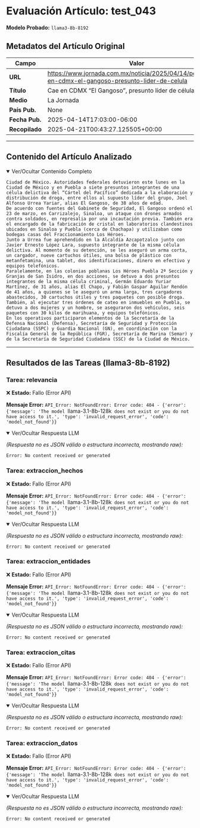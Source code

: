# Evaluación Artículo: test_043
**Modelo Probado:** `llama3-8b-8192`

## Metadatos del Artículo Original

| Campo          | Valor                                      |
|----------------|--------------------------------------------|
| **URL**        | https://www.jornada.com.mx/noticia/2025/04/14/politica/cae-en-cdmx-el-gangoso-presunto-lider-de-celula           |
| **Título**     | Cae en CDMX “El Gangoso”, presunto líder de célula criminal       |
| **Medio**      | La Jornada         |
| **País Pub.**  | None |
| **Fecha Pub.** | 2025-04-14T17:03:00-06:00 |
| **Recopilado** | 2025-04-21T00:43:27.125505+00:00 |

---

## Contenido del Artículo Analizado

<details open>
<summary>Ver/Ocultar Contenido Completo</summary>

```text
Ciudad de México. Autoridades federales detuvieron este lunes en la Ciudad de México y en Puebla a siete presuntos integrantes de una célula delictiva del “Cártel del Pacífico” dedicada a la elaboración y distribución de droga, entre ellos al supuesto líder del grupo, Joel Alfonso Urrea Yariar, alias El Gangoso, de 38 años de edad.
De acuerdo con fuentes del Gabinete de Seguridad, El Gangoso ordenó el 23 de marzo, en Carrizalejo, Sinaloa, un ataque con drones armados contra soldados, en represalia por una incautación previa. También era el encargado de la fabricación de cristal en laboratorios clandestinos ubicados en Sinaloa y Puebla (cerca de Chachapa) y utilizaban como bodegas casas del Fraccionamiento Los Héroes.
Junto a Urrea fue aprehendido en la Alcaldía Azcapotzalco junto con Javier Ernesto López Lara, supuesto integrante de la misma célula delictiva. Al momento de su detención, se les aseguró un arma corta, un cargador, nueve cartuchos útiles, una bolsa de plástico con metanfetamina, una tablet, dos identificaciones, dinero en efectivo y equipos telefónicos.
Paralelamente, en las colonias poblanas Los Héroes Puebla 2ª Sección y Granjas de San Isidro, en dos acciones, se detuvo a dos presuntos integrantes de la misma célula criminal, Germán Eduardo Yuriar Martínez, de 31 años, alias El Chapo, y Fabián Gaspar Aguilar Rendón de 41 años, a quienes se le aseguró un arma larga, tres cargadores abastecidos, 30 cartuchos útiles y tres paquetes con posible droga.
También, al ejecutar tres órdenes de cateo en inmuebles en Puebla, se detuvo a dos mujeres y un hombre, se aseguraron dos vehículos, seis paquetes con 30 kilos de marihuana, y equipos telefónicos.
En los operativos participaron elementos de la Secretaría de la Defensa Nacional (Defensa), Secretaría de Seguridad y Protección Ciudadana (SSPC) y Guardia Nacional (GN), en coordinación con la Fiscalía General de la República (FGR), Secretaría de Marina (Semar) y de la Secretaría de Seguridad Ciudadana (SSC) de la Ciudad de México.
```
</details>

---

## Resultados de las Tareas (llama3-8b-8192)

### Tarea: relevancia

❌ **Estado:** Fallo (Error API)

   **Mensaje Error:** `API_Error: NotFoundError: Error code: 404 - {'error': {'message': 'The model `llama-3.1-8b-128k` does not exist or you do not have access to it.', 'type': 'invalid_request_error', 'code': 'model_not_found'}}`


<details open>
<summary>Ver/Ocultar Respuesta LLM</summary>

_(Respuesta no es JSON válido o estructura incorrecta, mostrando raw):_
```
Error: No content received or generated
```
</details>


### Tarea: extraccion_hechos

❌ **Estado:** Fallo (Error API)

   **Mensaje Error:** `API_Error: NotFoundError: Error code: 404 - {'error': {'message': 'The model `llama-3.1-8b-128k` does not exist or you do not have access to it.', 'type': 'invalid_request_error', 'code': 'model_not_found'}}`


<details open>
<summary>Ver/Ocultar Respuesta LLM</summary>

_(Respuesta no es JSON válido o estructura incorrecta, mostrando raw):_
```
Error: No content received or generated
```
</details>


### Tarea: extraccion_entidades

❌ **Estado:** Fallo (Error API)

   **Mensaje Error:** `API_Error: NotFoundError: Error code: 404 - {'error': {'message': 'The model `llama-3.1-8b-128k` does not exist or you do not have access to it.', 'type': 'invalid_request_error', 'code': 'model_not_found'}}`


<details open>
<summary>Ver/Ocultar Respuesta LLM</summary>

_(Respuesta no es JSON válido o estructura incorrecta, mostrando raw):_
```
Error: No content received or generated
```
</details>


### Tarea: extraccion_citas

❌ **Estado:** Fallo (Error API)

   **Mensaje Error:** `API_Error: NotFoundError: Error code: 404 - {'error': {'message': 'The model `llama-3.1-8b-128k` does not exist or you do not have access to it.', 'type': 'invalid_request_error', 'code': 'model_not_found'}}`


<details open>
<summary>Ver/Ocultar Respuesta LLM</summary>

_(Respuesta no es JSON válido o estructura incorrecta, mostrando raw):_
```
Error: No content received or generated
```
</details>


### Tarea: extraccion_datos

❌ **Estado:** Fallo (Error API)

   **Mensaje Error:** `API_Error: NotFoundError: Error code: 404 - {'error': {'message': 'The model `llama-3.1-8b-128k` does not exist or you do not have access to it.', 'type': 'invalid_request_error', 'code': 'model_not_found'}}`


<details open>
<summary>Ver/Ocultar Respuesta LLM</summary>

_(Respuesta no es JSON válido o estructura incorrecta, mostrando raw):_
```
Error: No content received or generated
```
</details>
